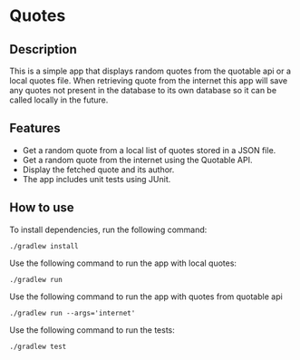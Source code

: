 # Quotes

## Description

This is a simple app that displays random quotes from the quotable api or a local quotes file. When retrieving quote from the internet this app will save any quotes not present in the database to its own database so it can be called locally in the future.

## Features

* Get a random quote from a local list of quotes stored in a JSON file.
* Get a random quote from the internet using the Quotable API.
* Display the fetched quote and its author.
* The app includes unit tests using JUnit.

## How to use

To install dependencies, run the following command:
```
./gradlew install
```

Use the following command to run the app with local quotes:
```
./gradlew run
```

Use the following command to run the app with quotes from quotable api

```
./gradlew run --args='internet'
```



Use the following command to run the tests:
```
./gradlew test
```
